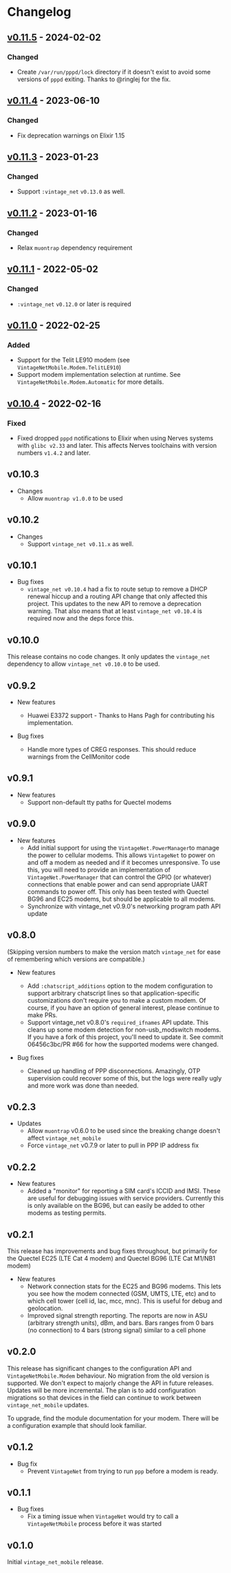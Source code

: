 # Changelog

## [v0.11.5] - 2024-02-02

### Changed

* Create `/var/run/pppd/lock` directory if it doesn't exist to avoid some
  versions of `pppd` exiting. Thanks to @ringlej for the fix.

## [v0.11.4] - 2023-06-10

### Changed

* Fix deprecation warnings on Elixir 1.15

## [v0.11.3] - 2023-01-23

### Changed

* Support `:vintage_net` `v0.13.0` as well.

## [v0.11.2] - 2023-01-16

### Changed

* Relax `muontrap` dependency requirement

## [v0.11.1] - 2022-05-02

### Changed

* `:vintage_net` `v0.12.0` or later is required

## [v0.11.0] - 2022-02-25

### Added

* Support for the Telit LE910 modem (see `VintageNetMobile.Modem.TelitLE910`)
* Support modem implementation selection at runtime. See
  `VintageNetMobile.Modem.Automatic` for more details.

## [v0.10.4] - 2022-02-16

### Fixed

* Fixed dropped `pppd` notifications to Elixir when using Nerves systems with
  `glibc v2.33` and later. This affects Nerves toolchains with version numbers
  `v1.4.2` and later.

## v0.10.3

* Changes
  * Allow `muontrap v1.0.0` to be used

## v0.10.2

* Changes
  * Support `vintage_net v0.11.x` as well.

## v0.10.1

* Bug fixes
  * `vintage_net v0.10.4` had a fix to route setup to remove a DHCP renewal
    hiccup and a routing API change that only affected this project. This
    updates to the new API to remove a deprecation warning. That also means that
    at least `vintage_net v0.10.4` is required now and the deps force this.

## v0.10.0

This release contains no code changes. It only updates the `vintage_net`
dependency to allow `vintage_net v0.10.0` to be used.

## v0.9.2

* New features
  * Huawei E3372 support - Thanks to Hans Pagh for contributing his
    implementation.

* Bug fixes
  * Handle more types of CREG responses. This should reduce warnings from the
    CellMonitor code

## v0.9.1

* New features
  * Support non-default tty paths for Quectel modems

## v0.9.0

* New features
  * Add initial support for using the `VintageNet.PowerManager`to manage the
    power to cellular modems. This allows `VintageNet` to power on and off a
    modem as needed and if it becomes unresponsive. To use this, you will need
    to provide an implementation of `VintageNet.PowerManager` that can control
    the GPIO (or whatever) connections that enable power and can send
    appropriate UART commands to power off. This only has been tested with
    Quectel BG96 and EC25 modems, but should be applicable to all modems.
  * Synchronize with vintage_net v0.9.0's networking program path API update

## v0.8.0

(Skipping version numbers to make the version match `vintage_net` for ease of
remembering which versions are compatible.)

* New features
  * Add `:chatscript_additions` option to the modem configuration to support
    arbitrary chatscript lines so that application-specific customizations don't
    require you to make a custom modem. Of course, if you have an option of
    general interest, please continue to make PRs.
  * Support vintage_net v0.8.0's `required_ifnames` API update. This cleans up
    some modem detection for non-usb_modswitch modems. If you have a fork of
    this project, you'll need to update it. See commit 06456c3bc/PR #66 for how
    the supported modems were changed.

* Bug fixes
  * Cleaned up handling of PPP disconnections. Amazingly, OTP supervision could
    recover some of this, but the logs were really ugly and more work was done
    than needed.

## v0.2.3

* Updates
  * Allow `muontrap` v0.6.0 to be used since the breaking change doesn't affect
    `vintage_net_mobile`
  * Force `vintage_net` v0.7.9 or later to pull in PPP IP address fix

## v0.2.2

* New features
  * Added a "monitor" for reporting a SIM card's ICCID and IMSI. These are
    useful for debugging issues with service providers. Currently this is
    only available on the BG96, but can easily be added to other modems as
    testing permits.

## v0.2.1

This release has improvements and bug fixes throughout, but primarily for the
Quectel EC25 (LTE Cat 4 modem) and Quectel BG96 (LTE Cat M1/NB1 modem)

* New features
  * Network connection stats for the EC25 and BG96 modems. This lets you see how
    the modem connected (GSM, UMTS, LTE, etc) and to which cell tower (cell id,
    lac, mcc, mnc). This is useful for debug and geolocation.
  * Improved signal strength reporting. The reports are now in ASU (arbitrary
    strength units), dBm, and bars. Bars ranges from 0 bars (no connection) to 4
    bars (strong signal) similar to a cell phone

## v0.2.0

This release has significant changes to the configuration API and
`VintageNetMobile.Modem` behaviour. No migration from the old version is
supported. We don't expect to majorly change the API in future releases. Updates
will be more incremental. The plan is to add configuration migrations so that
devices in the field can continue to work between `vintage_net_mobile` updates.

To upgrade, find the module documentation for your modem. There will be a
configuration example that should look familiar.

## v0.1.2

* Bug fix
  * Prevent `VintageNet` from trying to run `ppp` before a modem is ready.

## v0.1.1

* Bug fixes
  * Fix a timing issue when `VintageNet` would try to call a `VintageNetMobile`
    process before it was started

## v0.1.0

Initial `vintage_net_mobile` release.

[v0.11.5]: https://github.com/nerves-networking/vintage_net_mobile/compare/v0.11.4...v0.11.5
[v0.11.4]: https://github.com/nerves-networking/vintage_net_mobile/compare/v0.11.3...v0.11.4
[v0.11.3]: https://github.com/nerves-networking/vintage_net_mobile/compare/v0.11.2...v0.11.3
[v0.11.2]: https://github.com/nerves-networking/vintage_net_mobile/compare/v0.11.1...v0.11.2
[v0.11.1]: https://github.com/nerves-networking/vintage_net_mobile/compare/v0.11.0...v0.11.1
[v0.11.0]: https://github.com/nerves-networking/vintage_net_mobile/compare/v0.10.4...v0.11.0
[v0.10.4]: https://github.com/nerves-networking/vintage_net_mobile/compare/v0.10.3...v0.10.4

